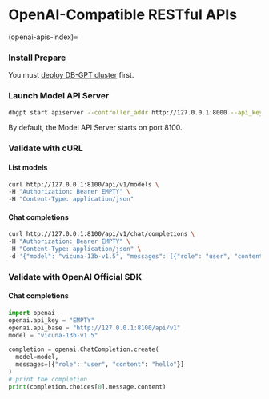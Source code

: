 OpenAI-Compatible RESTful APIs
==================================
(openai-apis-index)=

### Install Prepare

You must [deploy DB-GPT cluster](https://db-gpt.readthedocs.io/en/latest/getting_started/install/cluster/vms/index.html) first.

### Launch Model API Server

```bash
dbgpt start apiserver --controller_addr http://127.0.0.1:8000 --api_keys EMPTY
```
By default, the Model API Server starts on port 8100.

### Validate with cURL

#### List models

```bash
curl http://127.0.0.1:8100/api/v1/models \
-H "Authorization: Bearer EMPTY" \
-H "Content-Type: application/json"
```

#### Chat completions

```bash
curl http://127.0.0.1:8100/api/v1/chat/completions \
-H "Authorization: Bearer EMPTY" \
-H "Content-Type: application/json" \
-d '{"model": "vicuna-13b-v1.5", "messages": [{"role": "user", "content": "hello"}]}'
```

### Validate with OpenAI Official SDK

#### Chat completions

```python
import openai
openai.api_key = "EMPTY"
openai.api_base = "http://127.0.0.1:8100/api/v1"
model = "vicuna-13b-v1.5"

completion = openai.ChatCompletion.create(
  model=model,
  messages=[{"role": "user", "content": "hello"}]
)
# print the completion
print(completion.choices[0].message.content)
```